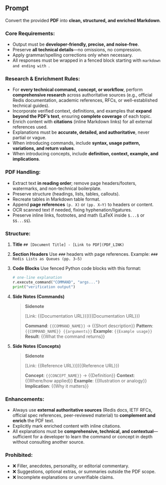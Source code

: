 ## Prompt

Convert the provided **PDF** into **clean, structured, and enriched Markdown**.

### Core Requirements:

* Output must be **developer-friendly, precise, and noise-free**.
* Preserve **all technical details**—no omissions, no compression.
* Apply grammar/spelling corrections only when necessary.
* All responses must be wrapped in a fenced block starting with `markdown and ending with `.

### Research & Enrichment Rules:

* For **every technical command, concept, or workflow**, perform **comprehensive research** across authoritative sources (e.g., official Redis documentation, academic references, RFCs, or well-established technical guides).
* Incorporate verified context, definitions, and examples that **expand beyond the PDF’s text**, ensuring **complete coverage** of each topic.
* Enrich content with **citations** (inline Markdown links) for all external references used.
* Explanations must be **accurate, detailed, and authoritative**, never partial or vague.
* When introducing commands, include **syntax, usage pattern, variations, and return values**.
* When introducing concepts, include **definition, context, example, and implications**.

### PDF Handling:

* Extract text **in reading order**; remove page headers/footers, watermarks, and non-technical boilerplate.
* Preserve structure (headings, lists, tables, callouts).
* Recreate tables in Markdown table format.
* Append **page references** `(p. X)` or `(pp. X–Y)` to headers or content.
* OCR scanned text if needed, fixing hyphenation/ligatures.
* Preserve inline links, footnotes, and math (LaTeX inside `$...$` or `$$...$$`).

### Structure:

1. **Title**
   `## [Document Title] - [Link to PDF](PDF_LINK)`

2. **Section Headers**
   Use `###` headers with page references.
   Example: `### Redis Lists as Queues (pp. 3–5)`

3. **Code Blocks**
   Use fenced Python code blocks with this format:

   ```python
   # one-line explanation
   r.execute_command("COMMAND", "args...")
   print("verification output")
   ```

4. **Side Notes (Commands)**

   > **Sidenote**
   >
   > \[Link: {{Documentation URL}}]\({{Documentation URL}})
   >
   > **Command**: `{{COMMAND_NAME}}` → {{Short description}}
   > **Pattern**: `{{COMMAND_NAME}} {{arguments}}`
   > **Example**: `{{Example usage}}`
   > **Result**: {{What the command returns}}

5. **Side Notes (Concepts)**

   > **Sidenote**
   >
   > \[Link: {{Reference URL}}]\({{Reference URL}})
   >
   > **Concept**: `{{CONCEPT_NAME}}` → {{Definition}}
   > **Context**: {{Where/how applied}}
   > **Example**: {{Illustration or analogy}}
   > **Implication**: {{Why it matters}}

### Enhancements:

* Always use **external authoritative sources** (Redis docs, IETF RFCs, official spec references, peer-reviewed material) to **complement and enrich** the PDF text.
* Explicitly mark enriched content with inline citations.
* All explanations must be **comprehensive, technical, and contextual**—sufficient for a developer to learn the command or concept in depth without consulting another source.

### Prohibited:

* ❌ Filler, anecdotes, personality, or editorial commentary.
* ❌ Suggestions, optional extras, or summaries outside the PDF scope.
* ❌ Incomplete explanations or unverifiable claims.